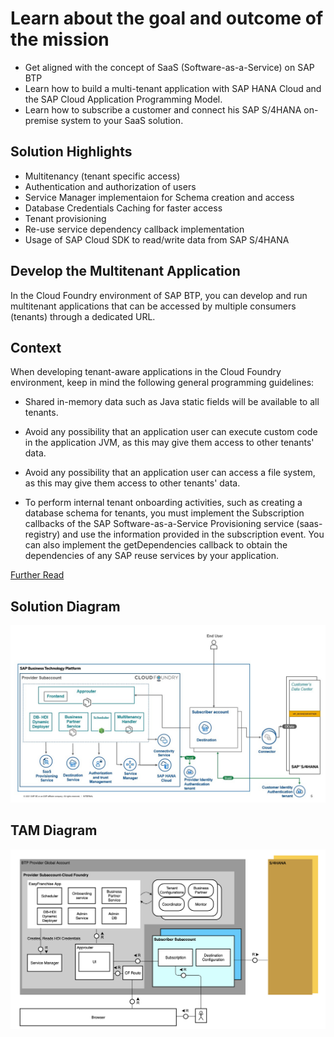 # Learn about the goal and outcome of the mission

* Get aligned with the concept of SaaS (Software-as-a-Service) on SAP BTP
* Learn how to build a multi-tenant application with SAP HANA Cloud and the SAP Cloud Application Programming Model.
* Learn how to subscribe a customer and connect his SAP S/4HANA on-premise system to your SaaS solution.

## Solution Highlights
- Multitenancy (tenant specific access)
- Authentication and authorization of users
- Service Manager implementaion for Schema creation and access
- Database Credentials Caching for faster access
- Tenant provisioning
- Re-use service dependency callback implementation
- Usage of SAP Cloud SDK to read/write data from SAP S/4HANA


## Develop the Multitenant Application

In the Cloud Foundry environment of SAP BTP, you can develop and run multitenant applications that can be accessed by multiple consumers (tenants) through a dedicated URL.

## Context
When developing tenant-aware applications in the Cloud Foundry environment, keep in mind the following general programming guidelines:

- Shared in-memory data such as Java static fields will be available to all tenants.

- Avoid any possibility that an application user can execute custom code in the application JVM, as this may give them access to other tenants' data.

- Avoid any possibility that an application user can access a file system, as this may give them access to other tenants' data.

- To perform internal tenant onboarding activities, such as creating a database schema for tenants, you must implement the Subscription callbacks of the SAP Software-as-a-Service Provisioning service (saas-registry) and use the information provided in the subscription event. You can also implement the getDependencies callback to obtain the dependencies of any SAP reuse services by your application. 

[Further Read](https://help.sap.com/products/BTP/65de2977205c403bbc107264b8eccf4b/ff540477f5404e3da2a8ce23dcee602a.html)


## Solution Diagram 

![Solution diagram](./images/Slide5.jpg)

## TAM Diagram

![TAM](./images/tam.png)



